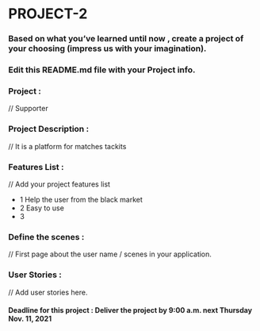 # PROJECT-2

### Based on what you’ve learned until now , create a project of your choosing (impress us with your imagination).
### Edit this README.md file with your Project info.


### Project : 
// Supporter 

### Project Description :
// It is a platform for matches tackits 


### Features List :
// Add your project features list
- 1 Help the user from the black market
- 2 Easy to use
- 3 

### Define the scenes :
// First page about the user name  / scenes in your application.


### User Stories :
// Add user stories here.   




#### Deadline for this project :  Deliver the project by 9:00 a.m. next Thursday Nov. 11, 2021 
